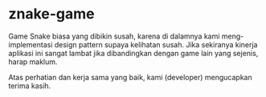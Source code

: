 znake-game
==========

Game Snake biasa yang dibikin susah, karena di dalamnya kami meng-implementasi design pattern supaya kelihatan susah. Jika sekiranya kinerja aplikasi ini sangat lambat jika dibandingkan dengan game lain yang sejenis, harap maklum.

Atas perhatian dan kerja sama yang baik, kami (developer) mengucapkan terima kasih.
